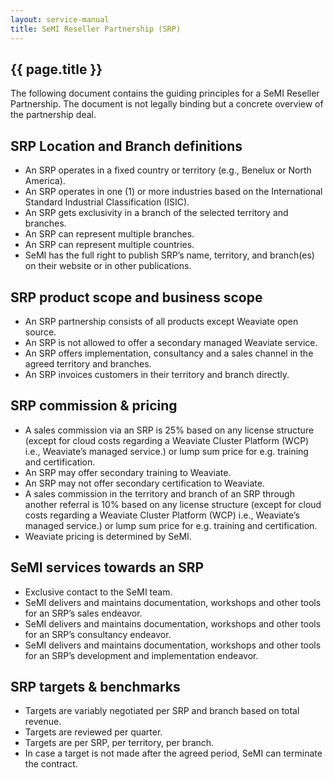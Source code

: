 ```yaml
---
layout: service-manual
title: SeMI Reseller Partnership (SRP)
---
```


<article class="article container">

<div class="wrapper" markdown="1">

# {{ page.title }}

The following document contains the guiding principles for a SeMI Reseller Partnership. The document is not legally binding but a concrete overview of the partnership deal.

## SRP Location and Branch definitions

- An SRP operates in a fixed country or territory (e.g., Benelux or North America).
- An SRP operates in one (1) or more industries based on the International Standard Industrial Classification (ISIC).
- An SRP gets exclusivity in a branch of the selected territory and branches.
- An SRP can represent multiple branches.
- An SRP can represent multiple countries.
- SeMI has the full right to publish SRP’s name, territory, and branch(es) on their website or in other publications.

## SRP product scope and business scope

- An SRP partnership consists of all products except Weaviate open source.
- An SRP is not allowed to offer a secondary managed Weaviate service.
- An SRP offers implementation, consultancy and a sales channel in the agreed territory and branches.
- An SRP invoices customers in their territory and branch directly.

## SRP commission & pricing

- A sales commission via an SRP is 25% based on any license structure (except for cloud costs regarding a Weaviate Cluster Platform (WCP) i.e., Weaviate’s managed service.) or lump sum price for e.g. training and certification.
- An SRP may offer secondary training to Weaviate.
- An SRP may not offer secondary certification to Weaviate.
- A sales commission in the territory and branch of an SRP through another referral is 10%  based on any license structure (except for cloud costs regarding a Weaviate Cluster Platform (WCP) i.e., Weaviate’s managed service.) or lump sum price for e.g. training and certification.
- Weaviate pricing is determined by SeMI.

## SeMI services towards an SRP

- Exclusive contact to the SeMI team.
- SeMI delivers and maintains documentation, workshops and other tools for an SRP’s sales endeavor.
- SeMI delivers and maintains documentation, workshops and other tools for an SRP’s consultancy endeavor.
- SeMI delivers and maintains documentation, workshops and other tools for an SRP’s development and implementation endeavor.

## SRP targets & benchmarks 

- Targets are variably negotiated per SRP and branch based on total revenue.
- Targets are reviewed per quarter.
- Targets are per SRP, per territory, per branch.
- In case a target is not made after the agreed period, SeMI can terminate the contract.

</div>

</article>
